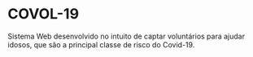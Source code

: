 # COVOL-19
Sistema  Web desenvolvido no intuito de captar voluntários para ajudar idosos, que são a principal classe de risco do Covid-19.
